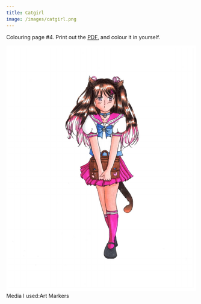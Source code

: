 ```yaml
---
title: Catgirl
image: /images/catgirl.png
---
```

Colouring page #4. Print out the [PDF], and colour it in yourself.

![png]
Media I used:Art Markers

[png]: /images/catgirl.png
[PDF]: /images/catgirl.pdf
